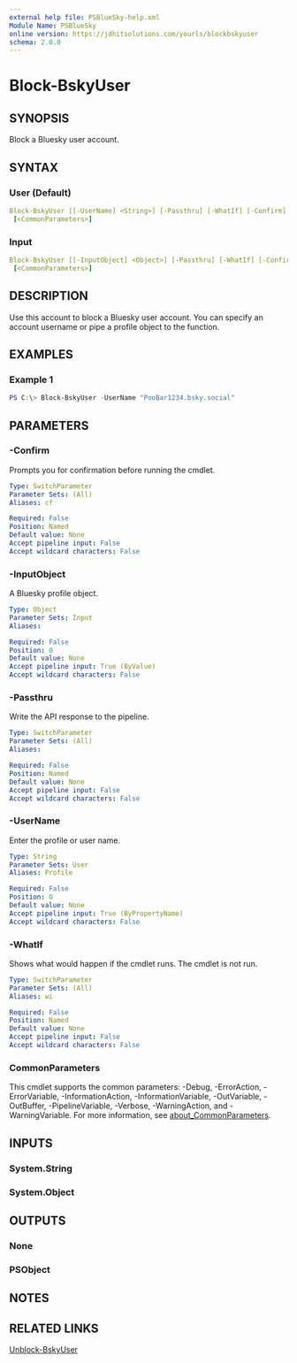 ```yaml
---
external help file: PSBlueSky-help.xml
Module Name: PSBlueSky
online version: https://jdhitsolutions.com/yourls/blockbskyuser
schema: 2.0.0
---
```


# Block-BskyUser

## SYNOPSIS

Block a Bluesky user account.

## SYNTAX

### User (Default)

```yaml
Block-BskyUser [[-UserName] <String>] [-Passthru] [-WhatIf] [-Confirm]
 [<CommonParameters>]
```

### Input

```yaml
Block-BskyUser [[-InputObject] <Object>] [-Passthru] [-WhatIf] [-Confirm]
 [<CommonParameters>]
```

## DESCRIPTION

Use this account to block a Bluesky user account. You can specify an account username or pipe a profile object to the function.

## EXAMPLES

### Example 1

```powershell
PS C:\> Block-BskyUser -UserName "PooBar1234.bsky.social"
```


## PARAMETERS

### -Confirm

Prompts you for confirmation before running the cmdlet.

```yaml
Type: SwitchParameter
Parameter Sets: (All)
Aliases: cf

Required: False
Position: Named
Default value: None
Accept pipeline input: False
Accept wildcard characters: False
```

### -InputObject

A Bluesky profile object.

```yaml
Type: Object
Parameter Sets: Input
Aliases:

Required: False
Position: 0
Default value: None
Accept pipeline input: True (ByValue)
Accept wildcard characters: False
```

### -Passthru

Write the API response to the pipeline.

```yaml
Type: SwitchParameter
Parameter Sets: (All)
Aliases:

Required: False
Position: Named
Default value: None
Accept pipeline input: False
Accept wildcard characters: False
```

### -UserName

Enter the profile or user name.

```yaml
Type: String
Parameter Sets: User
Aliases: Profile

Required: False
Position: 0
Default value: None
Accept pipeline input: True (ByPropertyName)
Accept wildcard characters: False
```

### -WhatIf

Shows what would happen if the cmdlet runs.
The cmdlet is not run.

```yaml
Type: SwitchParameter
Parameter Sets: (All)
Aliases: wi

Required: False
Position: Named
Default value: None
Accept pipeline input: False
Accept wildcard characters: False
```

### CommonParameters

This cmdlet supports the common parameters: -Debug, -ErrorAction, -ErrorVariable, -InformationAction, -InformationVariable, -OutVariable, -OutBuffer, -PipelineVariable, -Verbose, -WarningAction, and -WarningVariable. For more information, see [about_CommonParameters](http://go.microsoft.com/fwlink/?LinkID=113216).

## INPUTS

### System.String

### System.Object

## OUTPUTS

### None

### PSObject

## NOTES

## RELATED LINKS

[Unblock-BskyUser](Unblock-BskyUser.md)
